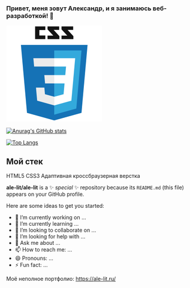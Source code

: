 ### Привет, меня зовут Александр, и я занимаюсь веб-разработкой! 👋 


<img src="https://github.com/ale-lit/ale-lit/blob/main/icons/css.svg">


 
[![Anurag's GitHub stats](https://github-readme-stats.vercel.app/api?username=ale-lit)](https://github.com/anuraghazra/github-readme-stats)

[![Top Langs](https://github-readme-stats.vercel.app/api/top-langs/?username=ale-lit)](https://github.com/anuraghazra/github-readme-stats)


## Мой стек

HTML5
CSS3
Адаптивная кроссбраузерная верстка

**ale-lit/ale-lit** is a ✨ _special_ ✨ repository because its `README.md` (this file) appears on your GitHub profile.

Here are some ideas to get you started:

- 🔭 I’m currently working on ...
- 🌱 I’m currently learning ...
- 👯 I’m looking to collaborate on ...
- 🤔 I’m looking for help with ...
- 💬 Ask me about ...
- 📫 How to reach me: ...
- 😄 Pronouns: ...
- ⚡ Fun fact: ...


Моё неполное портфолио: https://ale-lit.ru/
